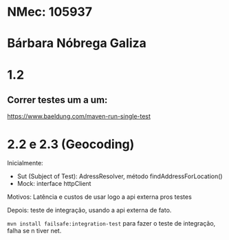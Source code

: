 # NMec: 105937
# Bárbara Nóbrega Galiza

# 1.2

## Correr testes um a um:

https://www.baeldung.com/maven-run-single-test

# 2.2 e 2.3 (Geocoding)

Inicialmente:

* Sut (Subject of Test): AdressResolver, método findAddressForLocation()
* Mock: interface httpClient

Motivos: Latência e custos de usar logo a api externa pros testes

Depois: teste de integração, usando a api externa de fato. 

`mvn install failsafe:integration-test` para fazer o teste de integração, falha se n tiver net.

